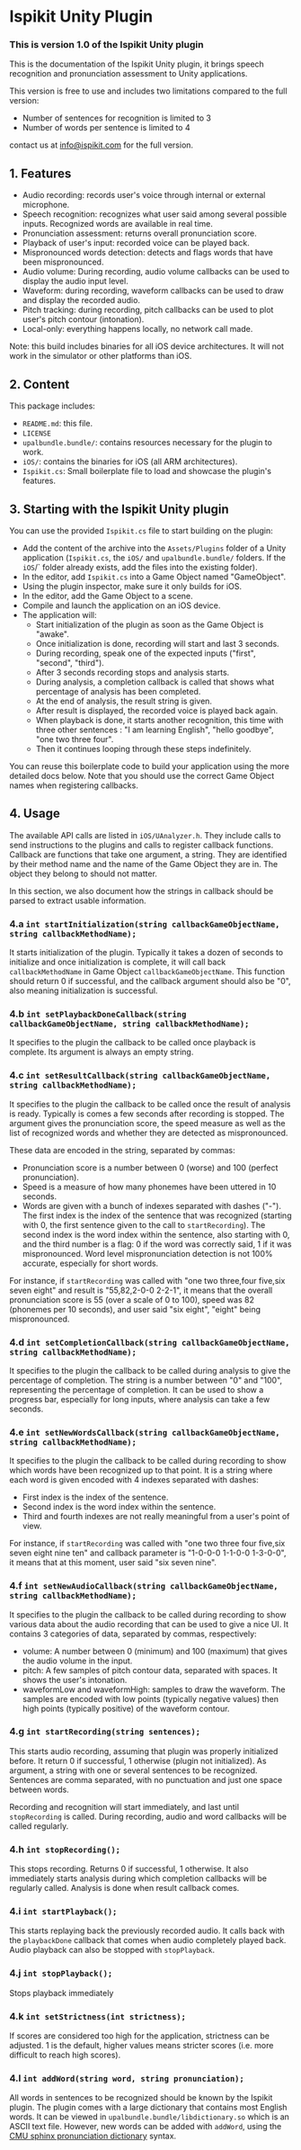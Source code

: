 Ispikit Unity Plugin
====================

### This is version 1.0 of the Ispikit Unity plugin

This is the documentation of the Ispikit Unity plugin, it brings speech recognition and pronunciation assessment to Unity applications.

This version is free to use and includes two limitations compared to the full version:

* Number of sentences for recognition is limited to 3
* Number of words per sentence is limited to 4

contact us at info@ispikit.com for the full version.

## 1. Features

* Audio recording: records user's voice through internal or external microphone.
* Speech recognition: recognizes what user said among several possible inputs. Recognized words are available in real time.
* Pronunciation assessment: returns overall pronunciation score.
* Playback of user's input: recorded voice can be played back.
* Mispronounced words detection: detects and flags words that have been mispronounced.
* Audio volume: During recording, audio volume callbacks can be used to display the audio input level.
* Waveform: during recording, waveform callbacks can be used to draw and display the recorded audio.
* Pitch tracking: during recording, pitch callbacks can be used to plot user's pitch contour (intonation).
* Local-only: everything happens locally, no network call made.

Note: this build includes binaries for all iOS device architectures. It will not work in the simulator or other platforms than iOS.

## 2. Content

This package includes:

* `README.md`: this file.
* `LICENSE`
* `upalbundle.bundle/`: contains resources necessary for the plugin to work.
* `iOS/`: contains the binaries for iOS (all ARM architectures).
* `Ispikit.cs`: Small boilerplate file to load and showcase the plugin's features.

## 3. Starting with the Ispikit Unity plugin

You can use the provided `Ispikit.cs` file to start building on the plugin:

* Add the content of the archive into the `Assets/Plugins` folder of a Unity application (`Ispikit.cs`, the `iOS/` and `upalbundle.bundle/` folders. If the `iOS`/` folder already exists, add the files into the existing folder).
* In the editor, add `Ispikit.cs` into a Game Object named "GameObject".
* Using the plugin inspector, make sure it only builds for iOS.
* In the editor, add the Game Object to a scene.
* Compile and launch the application on an iOS device.
* The application will:
  * Start initialization of the plugin as soon as the Game Object is "awake".
  * Once initialization is done, recording will start and last 3 seconds.
  * During recording, speak one of the expected inputs ("first", "second", "third").
  * After 3 seconds recording stops and analysis starts.
  * During analysis, a completion callback is called that shows what percentage of analysis has been completed.
  * At the end of analysis, the result string is given.
  * After result is displayed, the recorded voice is played back again.
  * When playback is done, it starts another recognition, this time with three other sentences : "I am learning English", "hello goodbye", "one two three four".
  * Then it continues looping through these steps indefinitely.

You can reuse this boilerplate code to build your application using the more detailed docs below. Note that you should use the correct Game Object names when registering callbacks.

## 4. Usage

The available API calls are listed in `iOS/UAnalyzer.h`. They include calls to send instructions to the plugins and calls to register callback functions. Callback are functions that take one argument, a string. They are identified by their method name and the name of the Game Object they are in. The object they belong to should not matter.

In this section, we also document how the strings in callback should be parsed to extract usable information.

### 4.a `int startInitialization(string callbackGameObjectName, string callbackMethodName);`

It starts initialization of the plugin. Typically it takes a dozen of seconds to initialize and once initialization is complete, it will call back `callbackMethodName` in Game Object `callbackGameObjectName`. This function should return 0 if successful, and the callback argument should also be "0", also meaning initialization is successful.

### 4.b `int setPlaybackDoneCallback(string callbackGameObjectName, string callbackMethodName);`

It specifies to the plugin the callback to be called once playback is complete. Its argument is always an empty string.

### 4.c `int setResultCallback(string callbackGameObjectName, string callbackMethodName);`

It specifies to the plugin the callback to be called once the result of analysis is ready. Typically is comes a few seconds after recording is stopped. The argument gives the pronunciation score, the speed measure as well as the list of recognized words and whether they are detected as mispronounced.

These data are encoded in the string, separated by commas:

* Pronunciation score is a number between 0 (worse) and 100 (perfect pronunciation).
* Speed is a measure of how many phonemes have been uttered in 10 seconds.
* Words are given with a bunch of indexes separated with dashes ("-"). The first index is the index of the sentence that was recognized (starting with 0, the first sentence given to the call to `startRecording`). The second index is the word index within the sentence, also starting with 0, and the third number is a flag: 0 if the word was correctly said, 1 if it was mispronounced. Word level mispronunciation detection is not 100% accurate, especially for short words.

For instance, if `startRecording` was called with "one two three,four five,six seven eight" and result is "55,82,2-0-0 2-2-1", it means that the overall pronunciation score is 55 (over a scale of 0 to 100), speed was 82 (phonemes per 10 seconds), and user said "six eight", "eight" being mispronounced.

### 4.d `int setCompletionCallback(string callbackGameObjectName, string callbackMethodName);`

It specifies to the plugin the callback to be called during analysis to give the percentage of completion. The string is a number between "0" and "100", representing the percentage of completion. It can be used to show a progress bar, especially for long inputs, where analysis can take a few seconds.

### 4.e `int setNewWordsCallback(string callbackGameObjectName, string callbackMethodName);`

It specifies to the plugin the callback to be called during recording to show which words have been recognized up to that point. It is a string where each word is given encoded with 4 indexes separated with dashes:

* First index is the index of the sentence.
* Second index is the word index within the sentence.
* Third and fourth indexes are not really meaningful from a user's point of view.

For instance, if `startRecording` was called with "one two three four five,six seven eight nine ten" and callback parameter is "1-0-0-0 1-1-0-0 1-3-0-0", it means that at this moment, user said "six seven nine".

### 4.f `int setNewAudioCallback(string callbackGameObjectName, string callbackMethodName);`

It specifies to the plugin the callback to be called during recording to show various data about the audio recording that can be used to give a nice UI. It contains 3 categories of data, separated by commas, respectively:

* volume: A number between 0 (minimum) and 100 (maximum) that gives the audio volume in the input.
* pitch: A few samples of pitch contour data, separated with spaces. It shows the user's intonation.
* waveformLow and waveformHigh: samples to draw the waveform. The samples are encoded with low points (typically negative values) then high points (typically positive) of the waveform contour.

### 4.g `int startRecording(string sentences);`

This starts audio recording, assuming that plugin was properly initialized before. It return 0 if successful, 1 otherwise (plugin not initialized). As argument, a string with one or several sentences to be recognized. Sentences are comma separated, with no punctuation and just one space between words.

Recording and recognition will start immediately, and last until `stopRecording` is called. During recording, audio and word callbacks will be called regularly.

### 4.h `int stopRecording();`

This stops recording. Returns 0 if successful, 1 otherwise. It also immediately starts analysis during which completion callbacks will be regularly called. Analysis is done when result callback comes.

### 4.i `int startPlayback();`

This starts replaying back the previously recorded audio. It calls back with the `playbackDone` callback that comes when audio completely played back. Audio playback can also be stopped with `stopPlayback`.

### 4.j `int stopPlayback();`

Stops playback immediately

### 4.k `int setStrictness(int strictness);`

If scores are considered too high for the application, strictness can be adjusted. 1 is the default, higher values means stricter scores (i.e. more difficult to reach high scores).

### 4.l `int addWord(string word, string pronunciation);`

All words in sentences to be recognized should be known by the Ispikit plugin. The plugin comes with a large dictionary that contains most English words. It can be viewed in `upalbundle.bundle/libdictionary.so` which is an ASCII text file. However, new words can be added with `addWord`, using the [CMU sphinx pronunciation dictionary](http://www.speech.cs.cmu.edu/cgi-bin/cmudict) syntax.


